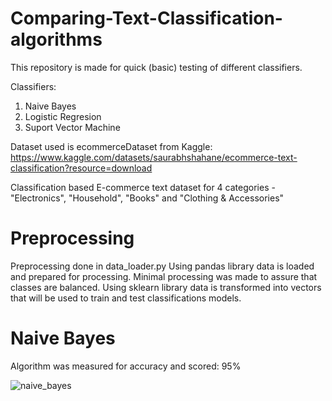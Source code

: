 # Comparing-Text-Classification-algorithms

This repository is made for quick (basic) testing of different classifiers.

Classifiers:
  1. Naive Bayes
  2. Logistic Regresion
  3. Suport Vector Machine
  
 Dataset used is ecommerceDataset from Kaggle: 
 https://www.kaggle.com/datasets/saurabhshahane/ecommerce-text-classification?resource=download
 
 Classification based E-commerce text dataset for 4 categories - "Electronics", "Household", "Books" and "Clothing & Accessories"
 
 
 # Preprocessing
 
 Preprocessing done in data_loader.py 
 Using pandas library data is loaded and prepared for processing. Minimal processing was made to assure that classes are balanced.
 Using sklearn library data is transformed into vectors that will be used to train and test classifications models.
 
 
 # Naive Bayes
 
 Algorithm was measured for accuracy and scored: 95%

 ![naive_bayes](https://user-images.githubusercontent.com/84984358/224565231-1a643f5d-a886-4321-ad00-1692633105c7.png)
